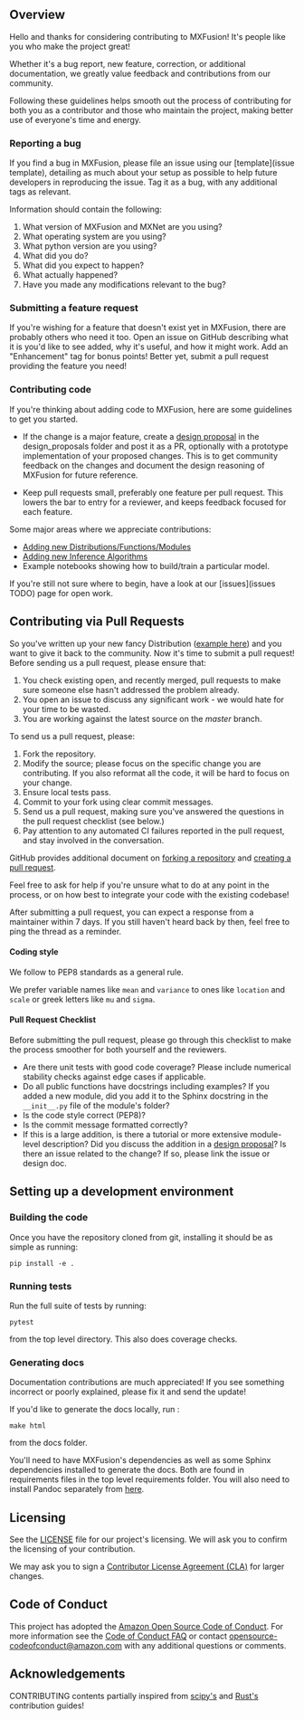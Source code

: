## Overview

Hello and thanks for considering contributing to MXFusion! It's people like you who make the project great!

Whether it's a bug report, new feature, correction, or additional
documentation, we greatly value feedback and contributions from our community.

Following these guidelines helps smooth out the process of contributing for both you as a contributor and those who maintain the project, making better use of everyone's time and energy.

### Reporting a bug
If you find a bug in MXFusion, please file an issue using our [template](issue template), detailing as much about your setup as possible to help future developers in reproducing the issue. Tag it as a bug, with any additional tags as relevant.

Information should contain the following:
1. What version of MXFusion and MXNet are you using?
2. What operating system are you using?
3. What python version are you using?
4. What did you do?
5. What did you expect to happen?
6. What actually happened?
7. Have you made any modifications relevant to the bug?

### Submitting a feature request
If you're wishing for a feature that doesn't exist yet in MXFusion, there are probably others who need it too. Open an issue on GitHub describing what it is you'd like to see added, why it's useful, and how it might work. Add an "Enhancement" tag for bonus points! Better yet, submit a pull request providing the feature you need!

### Contributing code

If you're thinking about adding code to MXFusion, here are some guidelines to get you started.

* If the change is a major feature, create a [design proposal](docs/design_proposals/design_proposal_guidelines.md) in the design_proposals folder and post it as a PR, optionally with a prototype implementation of your proposed changes. This is to get community feedback on the changes and document the design reasoning of MXFusion for future reference.

* Keep pull requests small, preferably one feature per pull request. This lowers the bar to entry for a reviewer, and keeps feedback focused for each feature.

Some major areas where we appreciate contributions:
* [Adding new Distributions/Functions/Modules](examples/notebooks/writing_a_new_distribution.ipynb)
* [Adding new Inference Algorithms](docs/design_documents/inference.md)
* Example notebooks showing how to build/train a particular model.

If you're still not sure where to begin, have a look at our [issues](issues TODO) page for open work.


## Contributing via Pull Requests

So you've written up your new fancy Distribution ([example here](examples/notebooks/writing_a_new_distribution.ipynb)) and you want to give it back to the community. Now it's time to submit a pull request! Before sending us a pull request, please ensure that:

1. You check existing open, and recently merged, pull requests to make sure someone else hasn't addressed the problem already.
2. You open an issue to discuss any significant work - we would hate for your time to be wasted.
3. You are working against the latest source on the *master* branch.

To send us a pull request, please:

1. Fork the repository.
2. Modify the source; please focus on the specific change you are contributing. If you also reformat all the code, it will be hard to focus on your change.
3. Ensure local tests pass.
4. Commit to your fork using clear commit messages.
5. Send us a pull request, making sure you've answered the questions in the pull request checklist (see below.)
6. Pay attention to any automated CI failures reported in the pull request, and stay involved in the conversation.

GitHub provides additional document on [forking a repository](https://help.github.com/articles/fork-a-repo/) and [creating a pull request](https://help.github.com/articles/creating-a-pull-request/).

Feel free to ask for help if you're unsure what to do at any point in the process, or on how best to integrate your code with the existing codebase!

After submitting a pull request, you can expect a response from a maintainer within 7 days. If you still haven't heard back by then, feel free to ping the thread as a reminder.

#### Coding style
We follow to PEP8 standards as a general rule.

We prefer variable names like ```mean``` and ```variance``` to ones like ```location``` and ```scale``` or greek letters like ```mu``` and ```sigma```.


#### Pull Request Checklist
Before submitting the pull request, please go through this checklist to make the process smoother for both yourself and the reviewers.
* Are there unit tests with good code coverage?  Please include numerical stability checks against edge cases if applicable.
* Do all public functions have docstrings including examples? If you added a new module, did you add it to the Sphinx docstring in the ```__init__.py``` file of the module's folder?
* Is the code style correct (PEP8)?
* Is the commit message formatted correctly?
* If this is a large addition, is there a tutorial or more extensive module-level description? Did you discuss the addition in a [design proposal](docs/design_proposals/design_proposal_guidelines.md)? Is there an issue related to the change? If so, please link the issue or design doc.


## Setting up a development environment

### Building the code
Once you have the repository cloned from git, installing it should be as simple as running:
```
pip install -e .
```

### Running tests
Run the full suite of tests by running:
```
pytest
```
from the top level directory. This also does coverage checks.

### Generating docs
Documentation contributions are much appreciated! If you see something incorrect or poorly explained, please fix it and send the update!

If you'd like to generate the docs locally, run :

```
make html
```

from the docs folder.

You'll need to have MXFusion's dependencies as well as some Sphinx dependencies installed to generate the docs. Both are found in requirements files in the top level requirements folder. You will also need to install Pandoc separately from [here](http://pandoc.org/installing.html).

## Licensing

See the [LICENSE](https://github.com/amzn/mxfusion/blob/master/LICENSE) file for our project's licensing. We will ask you to confirm the licensing of your contribution.

We may ask you to sign a [Contributor License Agreement (CLA)](http://en.wikipedia.org/wiki/Contributor_License_Agreement) for larger changes.

## Code of Conduct
This project has adopted the [Amazon Open Source Code of Conduct](https://aws.github.io/code-of-conduct). For more information see the [Code of Conduct FAQ](https://aws.github.io/code-of-conduct-faq) or contact opensource-codeofconduct@amazon.com with any additional questions or comments.

## Acknowledgements
CONTRIBUTING contents partially inspired from [scipy's](https://github.com/scipy/scipy/blob/master/HACKING.rst.txt) and [Rust's](https://github.com/rust-lang/rust/blob/master/CONTRIBUTING.md) contribution guides!
